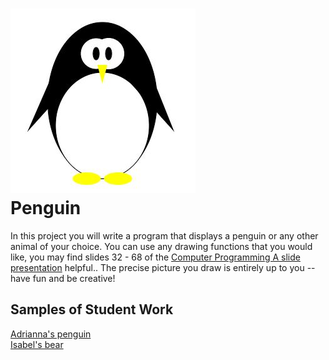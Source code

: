 ![](Penguin.JPG)   
Penguin
=============

In this project you will write a program that displays a penguin or any other animal of your choice. You can use any drawing functions that you would like, you may find slides 32 - 68 of the [Computer Programming A slide presentation](https://docs.google.com/presentation/d/1fm_Di0qR4HpRWTf8tJtcW3u5by3OrilfXIPZ517K1js/edit?usp=sharing) helpful.. The precise picture you draw is entirely up to you -- have fun and be creative!

Samples of Student Work
-----------------------
[Adrianna's penguin](http://bartalottia16.github.io/Penguin)  
[Isabel's bear](http://isabel98b.github.io/Penguin/)  

